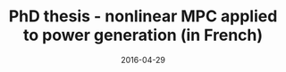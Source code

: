 ---
title: "PhD thesis - nonlinear MPC applied to power generation (in French)"
date: "2016-04-29"
slug: "MPC_EDF"
summary: "I defended my PhD thesis in 2016, in cooperation between EDF and CentraleSupélec. I developped a new Model Predictive Control algorithm as well as a dynamic optimization algorithms based on physical models of power plants (Modelica, JModelica, MATLAB)"
link: "https://hal.archives-ouvertes.fr/tel-01368526/"
picture: "./images/modelica.png"
keywords: 
    - "physical models"
    - "scientific publication"
    - "NLP"
    - "dynamic optimization"
    - "MPC"
    - "python"
    - "MATLAB"
---